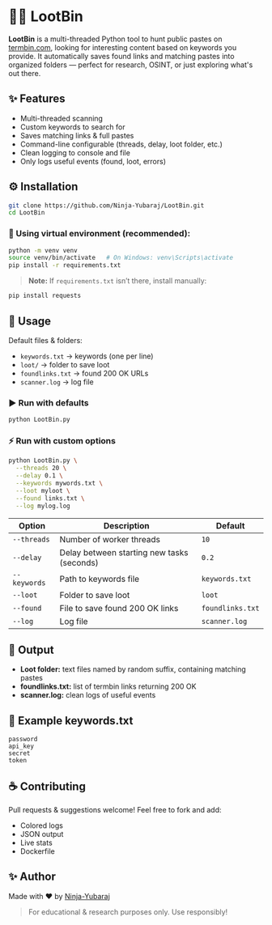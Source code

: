 # 🏴‍☠️ LootBin
**LootBin** is a multi-threaded Python tool to hunt public pastes on [termbin.com](https://termbin.com), looking for interesting content based on keywords you provide. It automatically saves found links and matching pastes into organized folders — perfect for research, OSINT, or just exploring what's out there.

## ✨ Features
- Multi-threaded scanning
- Custom keywords to search for
- Saves matching links & full pastes
- Command-line configurable (threads, delay, loot folder, etc.)
- Clean logging to console and file
- Only logs useful events (found, loot, errors)

## ⚙️ Installation
```bash
git clone https://github.com/Ninja-Yubaraj/LootBin.git
cd LootBin
```
### 🐍 Using virtual environment (recommended):
```bash
python -m venv venv
source venv/bin/activate   # On Windows: venv\Scripts\activate
pip install -r requirements.txt
```

> **Note:** If `requirements.txt` isn’t there, install manually:

```bash
pip install requests
```

## 🚀 Usage
Default files & folders:
- `keywords.txt` → keywords (one per line)
- `loot/` → folder to save loot
- `foundlinks.txt` → found 200 OK URLs
- `scanner.log` → log file

### ▶ Run with defaults

```bash
python LootBin.py
```

### ⚡ Run with custom options

```bash
python LootBin.py \
  --threads 20 \
  --delay 0.1 \
  --keywords mywords.txt \
  --loot myloot \
  --found links.txt \
  --log mylog.log
```

| Option       | Description                                | Default          |
| ------------ | ------------------------------------------ | ---------------- |
| `--threads`  | Number of worker threads                   | `10`             |
| `--delay`    | Delay between starting new tasks (seconds) | `0.2`            |
| `--keywords` | Path to keywords file                      | `keywords.txt`   |
| `--loot`     | Folder to save loot                        | `loot`           |
| `--found`    | File to save found 200 OK links            | `foundlinks.txt` |
| `--log`      | Log file                                   | `scanner.log`    |


## 📂 Output
- **Loot folder:** text files named by random suffix, containing matching pastes
- **foundlinks.txt:** list of termbin links returning 200 OK
- **scanner.log:** clean logs of useful events


## 📝 Example keywords.txt
```text
password
api_key
secret
token
```

## ☕ Contributing
Pull requests & suggestions welcome! Feel free to fork and add:

- Colored logs
- JSON output
- Live stats
- Dockerfile

## ✨ Author
Made with ❤️ by [Ninja-Yubaraj](https://github.com/Ninja-Yubaraj)

> For educational & research purposes only. Use responsibly!
